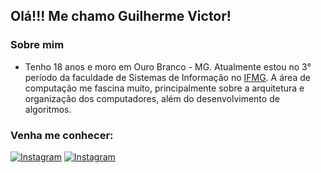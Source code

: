 
## Olá!!! Me chamo Guilherme Victor!

### Sobre mim
- Tenho 18 anos e moro em Ouro Branco - MG. Atualmente estou no 3° período da faculdade de Sistemas de Informação no [IFMG](https://www.ifmg.edu.br/ourobranco/nossos-cursos/graduacao-6/sistemas-de-informacao). A área de computação me fascina muito, principalmente sobre a arquitetura e organização dos computadores, além do desenvolvimento de algoritmos.
### Venha me conhecer: 
[![Instagram](https://img.shields.io/badge/Instagram-E4405F?style=for-the-badge&logo=instagram&logoColor=white)](https://www.instagram.com/GuilhermeVRF_)
[![Instagram](https://img.shields.io/badge/LinkedIn-0077B5?style=for-the-badge&logo=linkedin&logoColor=white)](https://www.linkedin.com/in/guilherme-victor-rodrigues-de-figueir%C3%AAdo-221030269/)
